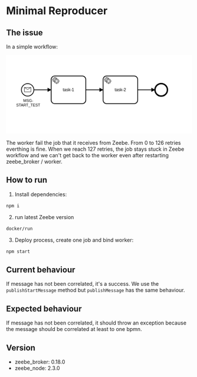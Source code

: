 # Minimal Reproducer

## The issue

In a simple workflow:

![](img/workflow.png)

The worker fail the job that it receives from Zeebe. From 0 to 126 retries everthing is fine. When we reach 127 retries, the job stays stuck in Zeebe workflow and we can't get back to the worker even after restarting zeebe_broker / worker.

## How to run

1. Install dependencies:
```bash
npm i
```
2. run latest Zeebe version 
```bash
docker/run
```
3. Deploy process, create one job and bind worker:
```bash
npm start
```

## Current behaviour

If message has not been correlated, it's a success. We use the `publishStartMessage` method but `publishMessage` has the same behaviour.

## Expected behaviour

If message has not been correlated, it should throw an exception because the message should be correlated at least to one bpmn.

## Version

- zeebe_broker: 0.18.0
- zeebe_node: 2.3.0